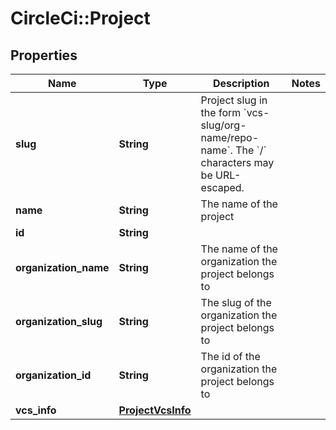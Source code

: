 # CircleCi::Project

## Properties
Name | Type | Description | Notes
------------ | ------------- | ------------- | -------------
**slug** | **String** | Project slug in the form &#x60;vcs-slug/org-name/repo-name&#x60;. The &#x60;/&#x60; characters may be URL-escaped. | 
**name** | **String** | The name of the project | 
**id** | **String** |  | 
**organization_name** | **String** | The name of the organization the project belongs to | 
**organization_slug** | **String** | The slug of the organization the project belongs to | 
**organization_id** | **String** | The id of the organization the project belongs to | 
**vcs_info** | [**ProjectVcsInfo**](ProjectVcsInfo.md) |  | 

